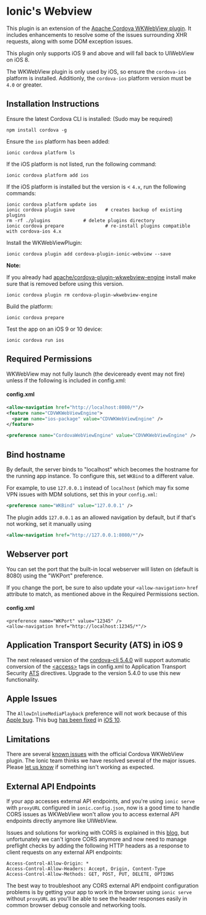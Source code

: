 <!--
# license: Licensed to the Apache Software Foundation (ASF) under one
#         or more contributor license agreements.  See the NOTICE file
#         distributed with this work for additional information
#         regarding copyright ownership.  The ASF licenses this file
#         to you under the Apache License, Version 2.0 (the
#         "License"); you may not use this file except in compliance
#         with the License.  You may obtain a copy of the License at
#
#           http://www.apache.org/licenses/LICENSE-2.0
#
#         Unless required by applicable law or agreed to in writing,
#         software distributed under the License is distributed on an
#         "AS IS" BASIS, WITHOUT WARRANTIES OR CONDITIONS OF ANY
#         KIND, either express or implied.  See the License for the
#         specific language governing permissions and limitations
#         under the License.
-->

Ionic's Webview
======

This plugin is an extension of the [Apache Cordova WKWebView plugin](https://github.com/apache/cordova-plugin-wkwebview-engine). It includes enhancements to resolve some of the issues surrounding XHR requests, along with some DOM exception issues.

This plugin only supports iOS 9 and above and will fall back to UIWebView on iOS 8.

The WKWebView plugin is only used by iOS, so ensure the `cordova-ios` platform is installed. Additionly, the `cordova-ios` platform version must be `4.0` or greater.

Installation Instructions
-------------------

Ensure the latest Cordova CLI is installed:  (Sudo may be required)

```
npm install cordova -g
```

Ensure the `ios` platform has been added:

```
ionic cordova platform ls
```

If the iOS platform is not listed, run the following command:

```
ionic cordova platform add ios
```

If the iOS platform is installed but the version is < `4.x`, run the following commands:

```
ionic cordova platform update ios
ionic cordova plugin save           # creates backup of existing plugins
rm -rf ./plugins            # delete plugins directory
ionic cordova prepare               # re-install plugins compatible with cordova-ios 4.x
```

Install the WKWebViewPlugin:

```
ionic cordova plugin add cordova-plugin-ionic-webview --save
```

**Note:**

If you already had [apache/cordova-plugin-wkwebview-engine](https://github.com/apache/cordova-plugin-wkwebview-engine) install make sure that is removed before using this version.

```
ionic cordova plugin rm cordova-plugin-wkwebview-engine
```


Build the platform:

```
ionic cordova prepare
```

Test the app on an iOS 9 or 10 device:

```
ionic cordova run ios
```


Required Permissions
-------------------
WKWebView may not fully launch (the deviceready event may not fire) unless if the following is included in config.xml:
#### config.xml

```xml
<allow-navigation href="http://localhost:8080/*"/>
<feature name="CDVWKWebViewEngine">
  <param name="ios-package" value="CDVWKWebViewEngine" />
</feature>

<preference name="CordovaWebViewEngine" value="CDVWKWebViewEngine" />
```

Bind hostname
--------------

By default, the server binds to "localhost" which becomes the hostname for the running app instance. To configure this, set `WKBind` to a different value.

For example, to use `127.0.0.1` instead of `localhost` (which may fix some VPN issues with MDM solutions, set this in your `config.xml`:

```xml
<preference name="WKBind" value="127.0.0.1" />
```

The plugin adds `127.0.0.1` as an allowed navigation by default, but if that's not working, set it manually using

```xml
<allow-navigation href="http://127.0.0.1:8080/*"/>
```


Webserver port
--------------
You can set the port that the built-in local webserver will listen on (default is 8080) using the "WKPort" preference.

If you change the port, be sure to also update your `<allow-navigation>` `href` attribute to match, as mentioned above in the Required Permissions section.

#### config.xml
```
<preference name="WKPort" value="12345" />
<allow-navigation href="http://localhost:12345/*"/>
```

Application Transport Security (ATS) in iOS 9
-----------

The next released version of the [cordova-cli 5.4.0](https://www.npmjs.com/package/cordova) will support automatic conversion of the [&lt;access&gt;](http://cordova.apache.org/docs/en/edge/guide/appdev/whitelist/index.html) tags in config.xml to Application Transport Security [ATS](https://developer.apple.com/library/prerelease/ios/documentation/General/Reference/InfoPlistKeyReference/Articles/CocoaKeys.html#//apple_ref/doc/uid/TP40009251-SW33) directives. Upgrade to the version 5.4.0 to use this new functionality.

Apple Issues
-------

The `AllowInlineMediaPlayback` preference will not work because of this [Apple bug](http://openradar.appspot.com/radar?id=6673091526656000). This bug [has been fixed](https://issues.apache.org/jira/browse/CB-11452) in [iOS 10](https://twitter.com/shazron/status/745546355796389889).

Limitations
--------

There are several [known issues](https://issues.apache.org/jira/issues/?jql=project%20%3D%20CB%20AND%20labels%20%3D%20wkwebview-known-issues) with the official Cordova WKWebView plugin. The Ionic team thinks we have resolved several of the major issues. Please [let us know](https://github.com/driftyco/cordova-plugin-wkwebview-engine/issues) if something isn't working as expected.

External API Endpoints
-------------------

If your app accesses external API endpoints, and you're using `ionic serve` with `proxyURL` configured in `ionic.config.json`, now is a good time to handle CORS issues as WKWebView won't allow you to access external API endpoints directly anymore like UIWebView.

Issues and solutions for working with CORS is explained in this [blog](http://blog.ionic.io/handling-cors-issues-in-ionic/), but unfortunately we can't ignore CORS anymore and now need to manage preflight checks by adding the following HTTP headers as a response to client requests on any external API endpoints:

```
Access-Control-Allow-Origin: *
Access-Control-Allow-Headers: Accept, Origin, Content-Type
Access-Control-Allow-Methods: GET, POST, PUT, DELETE, OPTIONS
```

The best way to troubleshoot any CORS external API endpoint configuration problems is by getting your app to work in the browser using `ionic serve` without `proxyURL` as you'll be able to see the header responses easily in common browser debug console and networking tools.
